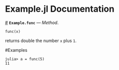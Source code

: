 
<a id='Example.jl-Documentation-1'></a>

# Example.jl Documentation

<a id='Example.func-Tuple{Any}' href='#Example.func-Tuple{Any}'>#</a>
**`Example.func`** &mdash; *Method*.



```
func(x)
```

returns double the number `x` plus `1`.

#Examples

```julia-repl
julia> a = func(5)
11
```

